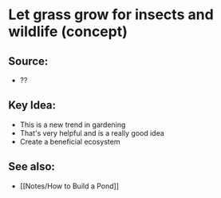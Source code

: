 # Let grass grow for insects and wildlife (concept)

## Source:
- ??

## Key Idea:
- This is a new trend in gardening
- That's very helpful and is a really good idea
- Create a beneficial ecosystem

## See also:
- [[Notes/How to Build a Pond]]